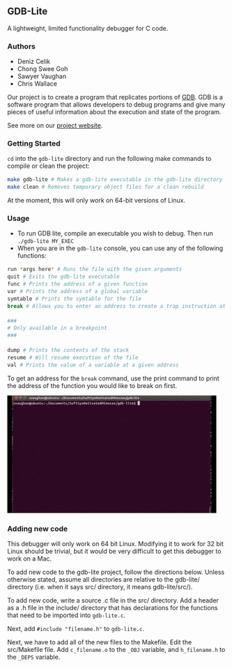 ## GDB-Lite

A lightweight, limited functionality debugger for C code.

### Authors

- Deniz Celik
- Chong Swee Goh
- Sawyer Vaughan
- Chris Wallace

Our project is to create a program that replicates portions of [GDB](https://www.gnu.org/software/gdb/). GDB is a software program that allows developers to debug programs and give many pieces of useful information about the execution and state of the program.

See more on our [project website](http://sawyervaughan.com/SoftSysMotivatedMimosas).

### Getting Started

`cd` into the `gdb-lite` directory and run the following make commands to compile or clean the project:

```bash
make gdb-lite # Makes a gdb-lite executable in the gdb-lite directory
make clean # Removes temporary object files for a clean rebuild
```

At the moment, this will only work on 64-bit versions of Linux.

### Usage

- To run GDB lite, compile an executable you wish to debug. Then run `./gdb-lite MY_EXEC`
- When you are in the `gdb-lite` console, you can use any of the following functions:

```bash
run *args here* # Runs the file with the given arguments
quit # Exits the gdb-lite executable
func # Prints the address of a given function
var # Prints the address of a global variable
symtable # Prints the symtable for the file
break # Allows you to enter an address to create a trap instruction at

###
# Only available in a breakpoint
###

dump # Prints the contents of the stack
resume # Will resume execution of the file
val # Prints the value of a variable at a given address
```

To get an address for the `break` command, use the print command to print the address of the function you would like to break on first.

![GIF of Usage](docs/gdb-lite.gif)

### Adding new code

This debugger will only work on 64 bit Linux. Modifying it to work for 32 bit Linux should be trivial, but it would be very difficult to get this debugger to work on a Mac. 

To add new code to the gdb-lite project, follow the directions below. Unless otherwise stated, assume all directories are relative to the gdb-lite/ directory (i.e. when it says src/ directory, it means gdb-lite/src/).

To add new code, write a source .c file in the src/ directory. Add a header as a .h file in the include/ directory that has declarations for the functions that need to be imported into `gdb-lite.c`.

Next, add `#include "filename.h"` to `gdb-lite.c`.

Next, we have to add all of the new files to the Makefile. Edit the src/Makefile file. Add `c_filename.o` to the `_OBJ` variable, and `h_filename.h` to the `_DEPS` variable.


